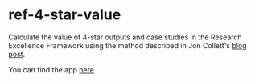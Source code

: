 # ref-4-star-value

 Calculate the value of 4-star outputs and case studies in the Research Excellence Framework using the method described in Jon Collett's [blog post](https://www.fasttrackimpact.com/post/how-much-are-ref2021-4-impact-case-studies-and-4-outputs-worth).

You can find the app [here](https://ref-4-star-value-m3xmup3hupgvy9kggfbcdn.streamlit.app/).
